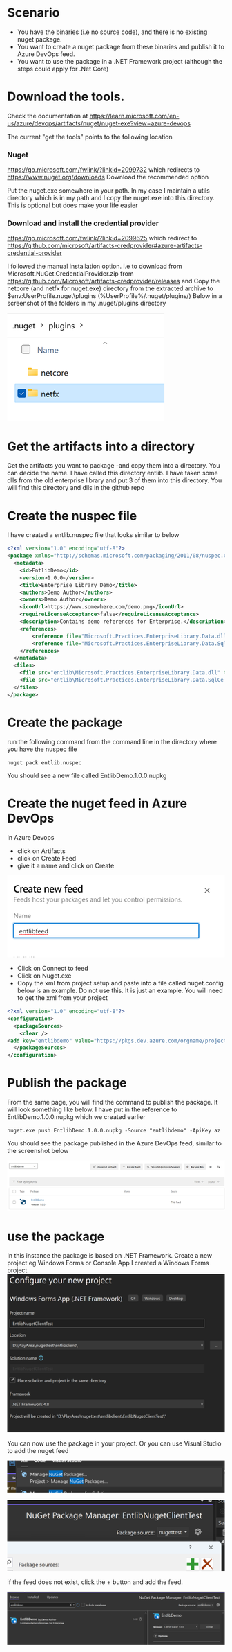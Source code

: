 # Scenario

- You have the binaries  (i.e no source code), and there is no existing nuget package. 
- You want to create a nuget package from these binaries and publish it to Azure DevOps feed. 
- You want to use the package in a .NET Framework project (although the steps could apply for .Net Core)

# Download the tools.

Check the documentation at https://learn.microsoft.com/en-us/azure/devops/artifacts/nuget/nuget-exe?view=azure-devops

The current "get the tools" points to the following location

### Nuget 
https://go.microsoft.com/fwlink/?linkid=2099732 which redirects to https://www.nuget.org/downloads
Download the recommended option

Put the nuget.exe somewhere in your path. In my case I maintain a utils directory which is in my path and I copy the nuget.exe into this directory. This is optional but does make your life easier

### Download and install the credential provider
https://go.microsoft.com/fwlink/?linkid=2099625 which redirect to https://github.com/microsoft/artifacts-credprovider#azure-artifacts-credential-provider

I followed the manual installation option. i.e to download from Microsoft.NuGet.CredentialProvider.zip from https://github.com/Microsoft/artifacts-credprovider/releases and Copy the netcore (and netfx for nuget.exe) directory from the extracted archive to $env:UserProfile\.nuget\plugins (%UserProfile%/.nuget/plugins/)
Below in a screenshot of the folders in my .nuget/plugins directory

![Alt text](image-2.png)

# Get the artifacts into a directory 
Get the artifacts you want to package -and copy them into a directory. You can decide the name. I have called this directory entlib. I have taken some dlls from the old enterprise library and put 3 of them into this directory. You will find this directory and dlls in the github repo

# Create the nuspec file
I have created a entlib.nuspec file that looks similar to below
```xml
<?xml version="1.0" encoding="utf-8"?>
<package xmlns="http://schemas.microsoft.com/packaging/2011/08/nuspec.xsd">
  <metadata>
    <id>EntlibDemo</id>
    <version>1.0.0</version>
    <title>Enterprise Library Demo</title>
    <authors>Demo Author</authors>
    <owners>Demo Author</owners>
    <iconUrl>https://www.somewhere.com/demo.png</iconUrl>
    <requireLicenseAcceptance>false</requireLicenseAcceptance>
    <description>Contains demo references for Enterprise.</description>
    <references>
		<reference file="Microsoft.Practices.EnterpriseLibrary.Data.dll" />
		<reference file="Microsoft.Practices.EnterpriseLibrary.Data.SqlCe.dll" />
    </references>
  </metadata>
  <files>
    <file src="entlib\Microsoft.Practices.EnterpriseLibrary.Data.dll" target="lib\" />
    <file src="entlib\Microsoft.Practices.EnterpriseLibrary.Data.SqlCe.dll" target="lib\" />
  </files>
</package>
```

# Create the package 
run the following command from the command line in the directory where you have the nuspec file
```console
nuget pack entlib.nuspec
```

You should see a new file called EntlibDemo.1.0.0.nupkg

#  Create the nuget feed in Azure DevOps
In Azure Devops
- click on Artifacts
- click on Create Feed
- give it a name and click on Create

![Alt text](image-1.png)
- Click on Connect to feed
- Click on Nuget.exe
- Copy the xml from project setup and paste into a file called nuget.config
below is an example. Do not use this. It is just an example. You will need to get the xml from your project

```xml
<?xml version="1.0" encoding="utf-8"?>
<configuration>
  <packageSources>
    <clear />
<add key="entlibdemo" value="https://pkgs.dev.azure.com/orgname/projectname/_packaging/entlibdemo/nuget/v3/index.json" />
  </packageSources>
</configuration>
```

# Publish the package
From the same page, you will find the command to publish the package. It will look something like below.
I have put in the reference to  EntlibDemo.1.0.0.nupkg which we created earlier
```console
nuget.exe push EntlibDemo.1.0.0.nupkg -Source "entlibdemo" -ApiKey az 
```
You should see the package published in the Azure DevOps feed, similar to the screenshot below


![Alt text](image.png)

# use the package
In this instance the package is based on .NET Framework. 
Create a new project eg Windows Forms or Console App
I created a Windows Forms project
![Alt text](image-3.png)

You can now use the package in your project. 
Or you can use Visual Studio to add the nuget feed



![Alt text](image-4.png)


![Alt text](image-5.png)

if the feed does not exist, click the + button and add the feed.

![Alt text](image-6.png)